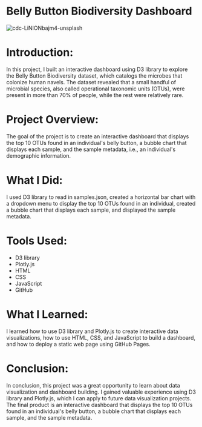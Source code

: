 # Belly Button Biodiversity Dashboard
![cdc-LiNIONbajm4-unsplash](https://github.com/CLizardi/belly-button-challenge/assets/52866379/8eabbb8b-d2ee-4364-ba11-42a75f2863e5)

# Introduction:
In this project, I built an interactive dashboard using D3 library to explore the Belly Button Biodiversity dataset, which catalogs the microbes that colonize human navels. The dataset revealed that a small handful of microbial species, also called operational taxonomic units (OTUs), were present in more than 70% of people, while the rest were relatively rare.

# Project Overview:
The goal of the project is to create an interactive dashboard that displays the top 10 OTUs found in an individual's belly button, a bubble chart that displays each sample, and the sample metadata, i.e., an individual's demographic information.

# What I Did:
I used D3 library to read in samples.json, created a horizontal bar chart with a dropdown menu to display the top 10 OTUs found in an individual, created a bubble chart that displays each sample, and displayed the sample metadata.

# Tools Used:
* D3 library
* Plotly.js
* HTML
* CSS
* JavaScript
* GitHub

# What I Learned:
I learned how to use D3 library and Plotly.js to create interactive data visualizations, how to use HTML, CSS, and JavaScript to build a dashboard, and how to deploy a static web page using GitHub Pages.

# Conclusion:
In conclusion, this project was a great opportunity to learn about data visualization and dashboard building. I gained valuable experience using D3 library and Plotly.js, which I can apply to future data visualization projects. The final product is an interactive dashboard that displays the top 10 OTUs found in an individual's belly button, a bubble chart that displays each sample, and the sample metadata.
